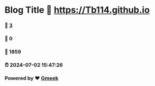 # Blog Title :link: https://Tb114.github.io 
### :page_facing_up: [3](https://Tb114.github.io/tag.html) 
### :speech_balloon: 0 
### :hibiscus: 1859 
### :alarm_clock: 2024-07-02 15:47:26 
### Powered by :heart: [Gmeek](https://github.com/Meekdai/Gmeek)
